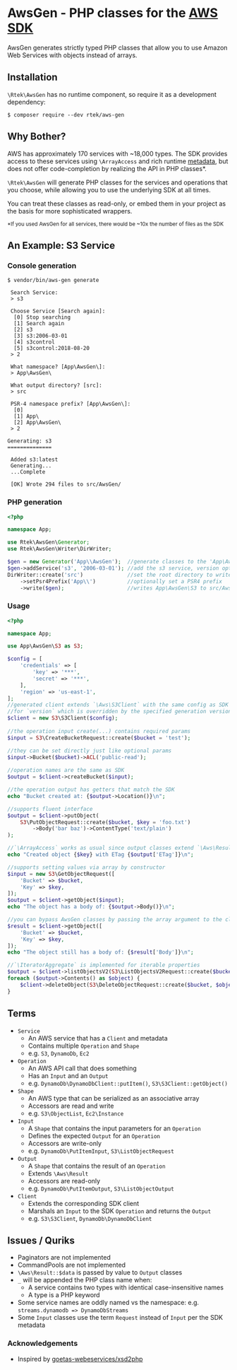 # AwsGen - PHP classes for the [AWS SDK](https://github.com/aws/aws-sdk-php)

AwsGen generates strictly typed PHP classes that allow you to use 
Amazon Web Services with objects instead of arrays.

## Installation
`\Rtek\AwsGen` has no runtime component, so require it as a development dependency:
```
$ composer require --dev rtek/aws-gen
```

## Why Bother?

AWS has approximately 170 services with ~18,000 types. The SDK provides access 
to these services using `\ArrayAccess` and rich runtime [metadata](https://github.com/aws/aws-sdk-php/tree/master/src/data), 
but does not offer code-completion by realizing the API in PHP classes*.

`\Rtek\AwsGen` will generate PHP classes for the services and operations that 
you choose, while allowing you to use the underlying SDK at all times. 

You can treat these classes as read-only, or embed them in your project
as the basis for more sophisticated wrappers.

<sub>*If you used AwsGen for all services, there would be ~10x the number of files as the SDK</sub>

## An Example: S3 Service

### Console generation
```
$ vendor/bin/aws-gen generate

 Search Service:
 > s3

 Choose Service [Search again]:
  [0] Stop searching
  [1] Search again
  [2] s3
  [3] s3:2006-03-01
  [4] s3control
  [5] s3control:2018-08-20
 > 2

 What namespace? [App\AwsGen\]:
 > App\AwsGen\

 What output directory? [src]:
 > src

 PSR-4 namespace prefix? [App\AwsGen\]:
  [0]
  [1] App\
  [2] App\AwsGen\
 > 2

Generating: s3
==============

 Added s3:latest
 Generating...
 ...Complete

 [OK] Wrote 294 files to src/AwsGen/
```

### PHP generation
```php
<?php

namespace App;

use Rtek\AwsGen\Generator;
use Rtek\AwsGen\Writer\DirWriter;

$gen = new Generator('App\\AwsGen');  //generate classes to the 'App\AwsGen' namespace
$gen->addService('s3', '2006-03-01'); //add the s3 service, version optional
DirWriter::create('src')              //set the root directory to write the files
    ->setPsr4Prefix('App\\')          //optionally set a PSR4 prefix
    ->write($gen);                    //writes App\AwsGen\S3 to src/AwsGen/S3
```

### Usage
```php
<?php 

namespace App;

use App\AwsGen\S3 as S3;

$config = [
    'credentials' => [
        'key' => '***',
        'secret' => '***',
    ],
    'region' => 'us-east-1', 
];
//generated client extends `\Aws\S3Client` with the same config as SDK except
//for `version` which is overridden by the specified generation version
$client = new S3\S3Client($config); 
                                    
//the operation input create(...) contains required params
$input = S3\CreateBucketRequest::create($bucket = 'test'); 

//they can be set directly just like optional params
$input->Bucket($bucket)->ACL('public-read');               
              
//operation names are the same as SDK   
$output = $client->createBucket($input);

//the operation output has getters that match the SDK 
echo "Bucket created at: {$output->Location()}\n"; 

//supports fluent interface
$output = $client->putObject(
    S3\PutObjectRequest::create($bucket, $key = 'foo.txt')
        ->Body('bar baz')->ContentType('text/plain')
);   

//`\ArrayAccess` works as usual since output classes extend `\Aws\Result`
echo "Created object {$key} with ETag {$output['ETag']}\n"; 

//supports setting values via array by constructor
$input = new S3\GetObjectRequest([
    'Bucket' => $bucket,
    'Key' => $key,
]);
$output = $client->getObject($input);
echo "The object has a body of: {$output->Body()}\n";

//you can bypass AwsGen classes by passing the array argument to the client
$result = $client->getObject([
    'Bucket' => $bucket,
    'Key' => $key,
]);
echo "The object still has a body of: {$result['Body']}\n";

//`\IteratorAggregate` is implemented for iterable properties
$output = $client->listObjectsV2(S3\ListObjectsV2Request::create($bucket));
foreach ($output->Contents() as $object) {
    $client->deleteObject(S3\DeleteObjectRequest::create($bucket, $object->getKey()));
}
```

## Terms

* `Service`
    * An AWS service that has a `Client` and metadata
    * Contains multiple `Operation` and `Shape`
    * e.g. `S3`, `DynamoDb`, `Ec2`
* `Operation`
    * An AWS API call that does something
    * Has an `Input` and an `Output`
    * e.g. `DynamoDb\DynamoDbClient::putItem()`, `S3\S3Client::getObject()`
* `Shape`
    * An AWS type that can be serialized as an associative array
    * Accessors are read and write
    * e.g. `S3\ObjectList`, `Ec2\Instance`
* `Input`
    * A `Shape` that contains the input parameters for an `Operation`
    * Defines the expected `Output` for an `Operation`
    * Accessors are write-only
    * e.g. `DynamoDb\PutItemInput`, `S3\ListObjectRequest`
* `Output`
    * A `Shape` that contains the result of an `Operation`
    * Extends `\Aws\Result`
    * Accessors are read-only
    * e.g. `DynamoDb\PutItemOutput`, `S3\ListObjectOutput`
* `Client`
    * Extends the corresponding SDK client
    * Marshals an `Input` to the SDK `Operation` and returns the `Output`
    * e.g. `S3\S3Client`, `DynamoDb\DynamoDbClient`
    
## Issues / Quriks

* Paginators are not implemented
* CommandPools are not implemented
* `\Aws\Result::$data` is passed by value to `Output` classes
* `_` will be appended the PHP class name when:
    * A service contains two types with identical case-insensitive names
    * A type is a PHP keyword
* Some service names are oddly named vs the namespace: e.g. `streams.dynamodb => DynamoDbStreams`
* Some `Input` classes use the term `Request` instead of `Input` per the SDK metadata

### Acknowledgements
* Inspired by [goetas-webeservices/xsd2php](https://github.com/goetas-webservices/xsd2php)
